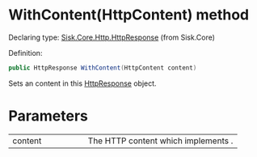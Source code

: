 <!--

Copyrights 2023 Sisk Framework - CypherPotato
Published under MIT license

!!! DO NOT EDIT THIS FILE !!!
This file was generated by a tool in the Sisk package. To edit the information in this documentation,
edit the XML documentation present in the Sisk source code.

-->


# WithContent(HttpContent) method

Declaring type: [Sisk.Core.Http.HttpResponse](/read?q=/contents/spec/Sisk.Core.Http.HttpResponse.md) (from Sisk.Core)


Definition:

```cs
public HttpResponse WithContent(HttpContent content)
```

Sets an content in this <a href="/read?q=/contents/spec/Sisk.Core.Http.HttpResponse.md">HttpResponse</a> object.


# Parameters

<table>
    <tbody>
<tr>
    <td width="33%">content</td>
    <td>The HTTP content which implements .</td>
</tr>
    </tbody>
</table>
